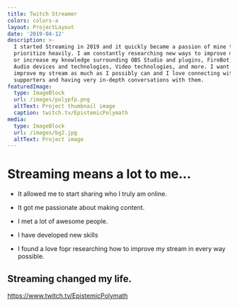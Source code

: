 ```yaml
---
title: Twitch Streamer
colors: colors-a
layout: ProjectLayout
date: '2019-04-12'
description: >-
  I started Streaming in 2019 and it quickly became a passion of mine that I
  prioritize heavily. I am constantly researching new ways to improve my stream
  or increase my knowledge surrounding OBS Studio and plugins, FireBot, VACs,
  Audio devices and technologies, Video technologies, and more. I want to
  improve my stream as much as I possibly can and I love connecting with my
  supporters and having very in-depth conversations with them.
featuredImage:
  type: ImageBlock
  url: /images/polypfp.png
  altText: Project thumbnail image
  caption: twitch.tv/EpistemicPolymath
media:
  type: ImageBlock
  url: /images/bg2.jpg
  altText: Project image
---
```

# Streaming means a lot to me...



*   It allowed me to start sharing who I truly am online.

*   It got me passionate about making content.

*   I met a lot of awesome people.

*   I have developed new skills

*   I found a love fopr researching how to improve my stream in every way possible.



## Streaming changed my life.



<https://www.twitch.tv/EpistemicPolymath>



